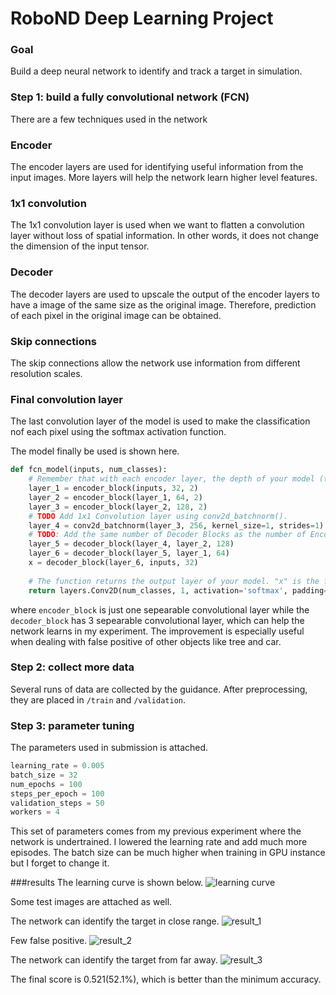 # RoboND Deep Learning Project

### Goal

Build a deep neural network to identify and track a target in simulation.

### Step 1: build a fully convolutional network (FCN)
There are a few techniques used in the network
### Encoder
The encoder layers are used for identifying useful information from the input images. More layers will help the network
learn higher level features.

### 1x1 convolution
The 1x1 convolution layer is used when we want to flatten a convolution layer without loss of spatial information.
In other words, it does not change the dimension of the input tensor.

### Decoder
The decoder layers are used to upscale the output of the encoder layers to have a image of the same size as the original
image. Therefore, prediction of each pixel in the original image can be obtained.

### Skip connections
The skip connections allow the network use information from different resolution scales.

### Final convolution layer
The last convolution layer of the model is used to make the classification nof each pixel using the softmax activation
function.

The model finally be used is shown here.
```python
def fcn_model(inputs, num_classes):
    # Remember that with each encoder layer, the depth of your model (the number of filters) increases.
    layer_1 = encoder_block(inputs, 32, 2)
    layer_2 = encoder_block(layer_1, 64, 2)
    layer_3 = encoder_block(layer_2, 128, 2)
    # TODO Add 1x1 Convolution layer using conv2d_batchnorm().
    layer_4 = conv2d_batchnorm(layer_3, 256, kernel_size=1, strides=1)
    # TODO: Add the same number of Decoder Blocks as the number of Encoder Blocks
    layer_5 = decoder_block(layer_4, layer_2, 128)
    layer_6 = decoder_block(layer_5, layer_1, 64)
    x = decoder_block(layer_6, inputs, 32)
    
    # The function returns the output layer of your model. "x" is the final layer obtained from the last decoder_block()
    return layers.Conv2D(num_classes, 1, activation='softmax', padding='same')(x)
```
where `encoder_block` is just one sepearable convolutional layer while the `decoder_block` has 3 sepearable convolutional 
layer, which can help the network learns in my experiment. The improvement is especially useful when dealing with false 
positive of other objects like tree and car.

### Step 2: collect more data
Several runs of data are collected by the guidance. After preprocessing, they are placed in `/train` and `/validation`.

### Step 3: parameter tuning
The parameters used in submission is attached.
```python
learning_rate = 0.005
batch_size = 32
num_epochs = 100
steps_per_epoch = 100
validation_steps = 50
workers = 4
```
This set of parameters comes from my previous experiment where the network is undertrained. I lowered the learning rate
and add much more episodes. The batch size can be much higher when training in GPU instance but I forget to change it.

###results
The learning curve is shown below.
![learning curve](https://github.com/AlexQian97/RoboND-DeepLearning-Project/images/learning_curve.png)

Some test images are attached as well.

The network can identify the target in close range.
![result_1](https://github.com/AlexQian97/RoboND-DeepLearning-Project/images/result_1.png)

Few false positive.
![result_2](https://github.com/AlexQian97/RoboND-DeepLearning-Project/images/result_2.png)

The network can identify the target from far away.
![result_3](https://github.com/AlexQian97/RoboND-DeepLearning-Project/images/result_3.png)


The final score is 0.521(52.1%), which is better than the minimum accuracy.
